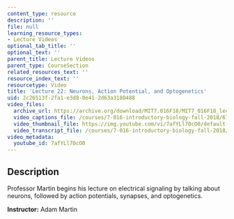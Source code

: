 ```yaml
---
content_type: resource
description: ''
file: null
learning_resource_types:
- Lecture Videos
optional_tab_title: ''
optional_text: ''
parent_title: Lecture Videos
parent_type: CourseSection
related_resources_text: ''
resource_index_text: ''
resourcetype: Video
title: 'Lecture 22: Neurons, Action Potential, and Optogenetics'
uid: 2c26513f-2fa1-e3d8-0e41-2d63a3180488
video_files:
  archive_url: https://archive.org/download/MIT7.016F18/MIT7_016F18_lec22_300k.mp4
  video_captions_file: /courses/7-016-introductory-biology-fall-2018/67feff102ba35fde84cb4faed6e15ea8_7afYLl70cO0.vtt
  video_thumbnail_file: https://img.youtube.com/vi/7afYLl70cO0/default.jpg
  video_transcript_file: /courses/7-016-introductory-biology-fall-2018/ceff846e0e883fc480169908512d0594_7afYLl70cO0.pdf
video_metadata:
  youtube_id: 7afYLl70cO0
---
```


Description
-----------

Professor Martin begins his lecture on electrical signaling by talking about neurons, followed by action potentials, synapses, and optogenetics.

**Instructor:** Adam Martin